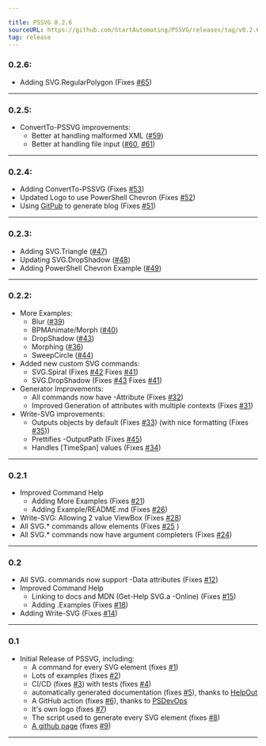 ```yaml
---

title: PSSVG 0.2.6
sourceURL: https://github.com/StartAutomating/PSSVG/releases/tag/v0.2.6
tag: release
---
```

### 0.2.6:
* Adding SVG.RegularPolygon (Fixes [#65](https://github.com/StartAutomating/PSSVG/issues/65))

---

### 0.2.5:
* ConvertTo-PSSVG improvements:
  * Better at handling malformed XML ([#59](https://github.com/StartAutomating/PSSVG/issues/59))
  * Better at handling file input ([#60](https://github.com/StartAutomating/PSSVG/issues/60), [#61](https://github.com/StartAutomating/PSSVG/issues/61))

---

### 0.2.4:
* Adding ConvertTo-PSSVG (Fixes [#53](https://github.com/StartAutomating/PSSVG/issues/53))
* Updated Logo to use PowerShell Chevron (Fixes [#52](https://github.com/StartAutomating/PSSVG/issues/52))
* Using [GitPub](https://github.com/StartAutomating/GitPub) to generate blog (Fixes [#51](https://github.com/StartAutomating/PSSVG/issues/51))

---

### 0.2.3:
* Adding SVG.Triangle ([#47](https://github.com/StartAutomating/PSSVG/issues/47))
* Updating SVG.DropShadow ([#48](https://github.com/StartAutomating/PSSVG/issues/48))
* Adding PowerShell Chevron Example ([#49](https://github.com/StartAutomating/PSSVG/issues/49))

---

### 0.2.2:
* More Examples:  
  * Blur ([#39](https://github.com/StartAutomating/PSSVG/issues/39))
  * BPMAnimate/Morph ([#40](https://github.com/StartAutomating/PSSVG/issues/40))
  * DropShadow ([#43](https://github.com/StartAutomating/PSSVG/issues/43))
  * Morphing ([#36](https://github.com/StartAutomating/PSSVG/issues/36))
  * SweepCircle ([#44](https://github.com/StartAutomating/PSSVG/issues/44))
* Added new custom SVG commands:
  * SVG.Spiral (Fixes [#42](https://github.com/StartAutomating/PSSVG/issues/42) Fixes [#41](https://github.com/StartAutomating/PSSVG/issues/41))
  * SVG.DropShadow (Fixes [#43](https://github.com/StartAutomating/PSSVG/issues/43) Fixes [#41](https://github.com/StartAutomating/PSSVG/issues/41))
* Generator Improvements:
  * All commands now have -Attribute (Fixes [#32](https://github.com/StartAutomating/PSSVG/issues/32))
  * Improved Generation of attributes with multiple contexts (Fixes [#31](https://github.com/StartAutomating/PSSVG/issues/31))
* Write-SVG improvements:
  * Outputs objects by default (Fixes [#33](https://github.com/StartAutomating/PSSVG/issues/33)) (with nice formatting (Fixes [#35](https://github.com/StartAutomating/PSSVG/issues/35)))
  * Prettifies -OutputPath (Fixes [#45](https://github.com/StartAutomating/PSSVG/issues/45))
  * Handles [TimeSpan] values (Fixes [#34](https://github.com/StartAutomating/PSSVG/issues/34))

---

### 0.2.1
* Improved Command Help
  * Adding More Examples (Fixes [#21](https://github.com/StartAutomating/PSSVG/issues/21))
  * Adding Example/README.md (Fixes [#26](https://github.com/StartAutomating/PSSVG/issues/26))
* Write-SVG: Allowing 2 value ViewBox (Fixes [#28](https://github.com/StartAutomating/PSSVG/issues/28))
* All SVG.* commands allow elements (Fixes [#25](https://github.com/StartAutomating/PSSVG/issues/25) )
* All SVG.* commands now have argument completers (Fixes [#24](https://github.com/StartAutomating/PSSVG/issues/24))

---           

### 0.2
* All SVG. commands now support -Data attributes (Fixes [#12](https://github.com/StartAutomating/PSSVG/issues/12))
* Improved Command Help
  * Linking to docs and MDN (Get-Help SVG.a -Online) (Fixes [#15](https://github.com/StartAutomating/PSSVG/issues/15))
  * Adding .Examples (Fixes [#18](https://github.com/StartAutomating/PSSVG/issues/18))  
* Adding Write-SVG (Fixes [#14](https://github.com/StartAutomating/PSSVG/issues/14))

---

### 0.1
* Initial Release of PSSVG, including:
  * A command for every SVG element (fixes [#1](https://github.com/StartAutomating/PSSVG/issues/1))
  * Lots of examples (fixes [#2](https://github.com/StartAutomating/PSSVG/issues/2))
  * CI/CD (fixes [#3](https://github.com/StartAutomating/PSSVG/issues/3)) with tests (fixes [#4](https://github.com/StartAutomating/PSSVG/issues/4))
  * automatically generated documentation (fixes [#5](https://github.com/StartAutomating/PSSVG/issues/5)), thanks to [HelpOut](https://github.com/StartAutomating/HelpOut)
  * A GitHub action (fixes [#6](https://github.com/StartAutomating/PSSVG/issues/6)), thanks to [PSDevOps](https://github.com/StartAutomating/PSDevOps)
  * It's own logo (fixes [#7](https://github.com/StartAutomating/PSSVG/issues/7))
  * The script used to generate every SVG element (fixes [#8](https://github.com/StartAutomating/PSSVG/issues/8))
  * [A github page](https://PSSVG.start-automating.com) (fixes [#9](https://github.com/StartAutomating/PSSVG/issues/9))

---

